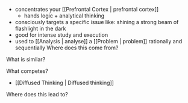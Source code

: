 - concentrates your [[Prefrontal Cortex | prefrontal cortex]]
	- hands logic + analytical thinking
- consciously targets a specific issue
like: shining a strong beam of flashlight in the dark
- good for intense study and execution
- used to [[Analysis | analyse]] a [[Problem | problem]] rationally and sequentially
Where does this come from?

What is similar?

What competes?
- [[Diffused Thinking | Diffused thinking]]

Where does this lead to?


